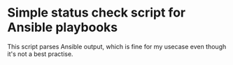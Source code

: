 # Simple status check script for Ansible playbooks

This script parses Ansible output, which is fine for my usecase even though
it's not a best practise.
